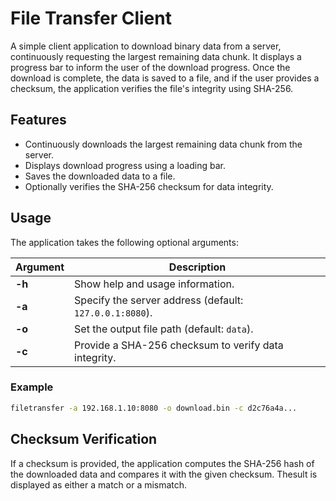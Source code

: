 # File Transfer Client

A simple client application to download binary data from a server, continuously requesting the largest remaining data chunk. It displays a progress bar to inform the user of the download progress. Once the download is complete, the data is saved to a file, and if the user provides a checksum, the application verifies the file's integrity using SHA-256.

## Features

- Continuously downloads the largest remaining data chunk from the server.
- Displays download progress using a loading bar.
- Saves the downloaded data to a file.
- Optionally verifies the SHA-256 checksum for data integrity.  

## Usage

The application takes the following optional arguments:  

| Argument | Description                                             |
|----------|---------------------------------------------------------|
| **-h**   | Show help and usage information.                        |
| **-a**   | Specify the server address (default: `127.0.0.1:8080`). |
| **-o**   | Set the output file path (default: `data`).             |
| **-c**   | Provide a SHA-256 checksum to verify data integrity.    |

### Example

```bash
filetransfer -a 192.168.1.10:8080 -o download.bin -c d2c76a4a...
```

## Checksum Verification

If a checksum is provided, the application computes the SHA-256 hash of the downloaded data and compares it with the given checksum. Thesult is displayed as either a match or a mismatch.
